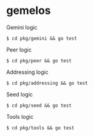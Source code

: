 # gemelos

Gemini logic
```
$ cd pkg/gemini && go test
```
Peer logic
```
$ cd pkg/peer && go test
```

Addressing logic
```
$ cd pkg/addressing && go test
```

Seed logic
```
$ cd pkg/seed && go test
```

Tools logic
```
$ cd pkg/tools && go test
```
